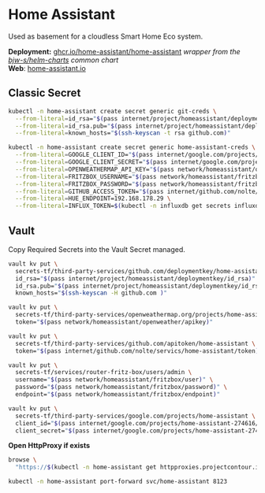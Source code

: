 # Home Assistant

<!--description-start-->
Used as basement for a cloudless Smart Home Eco system.
<!--description-end-->

<!--header-start-->
**Deployment:** [ghcr.io/home-assistant/home-assistant](https://github.com/home-assistant/core/pkgs/container/home-assistant) *wrapper from the [bjw-s/helm-charts](https://github.com/bjw-s/helm-charts/tree/main/charts/library/common) common chart*  
**Web**: [home-assistant.io](https://www.home-assistant.io/)  
<!--header-end-->

## Classic Secret

<!--secret-git-creds-start-->
```sh
kubectl -n home-assistant create secret generic git-creds \
  --from-literal=id_rsa="$(pass internet/project/homeassistant/deploymentkey/id_rsa)" \
  --from-literal=id_rsa.pub="$(pass internet/project/homeassistant/deploymentkey/id_rsa.pub)" \
  --from-literal=known_hosts="$(ssh-keyscan -t rsa github.com)"
```
<!--secret-git-creds-end-->


<!--secret-home-assistant-creds-start-->
```sh
kubectl -n home-assistant create secret generic home-assistant-creds \
  --from-literal=GOOGLE_CLIENT_ID="$(pass internet/google.com/projects/home-assistant-274616/client_id)" \
  --from-literal=GOOGLE_CLIENT_SECRET="$(pass internet/google.com/projects/home-assistant-274616/client_secret)" \
  --from-literal=OPENWEATHERMAP_API_KEY="$(pass network/homeassistant/openweather/apikey)" \
  --from-literal=FRITZBOX_USERNAME="$(pass network/homeassistant/fritzbox/user)" \
  --from-literal=FRITZBOX_PASSWORD="$(pass network/homeassistant/fritzbox/password)" \
  --from-literal=GITHUB_ACCESS_TOKEN="$(pass internet/github.com/nolte/servics/home-assistant/token)" \
  --from-literal=HUE_ENDPOINT=192.168.178.29 \
  --from-literal=INFLUX_TOKEN=$(kubectl -n influxdb get secrets influxdb2-auth -ojson | jq '.data."admin-token"' -r | base64 -d)
```
<!--secret-home-assistant-creds-end-->

## Vault

Copy Required Secrets into the Vault Secret managed.

<!--vault-secrets-start-->
```sh
vault kv put \
  secrets-tf/third-party-services/github.com/deploymentkey/home-assistant \
  id_rsa="$(pass internet/project/homeassistant/deploymentkey/id_rsa)" \
  id_rsa.pub="$(pass internet/project/homeassistant/deploymentkey/id_rsa.pub)" \
  known_hosts="$(ssh-keyscan -H github.com )"

vault kv put \
  secrets-tf/third-party-services/openweathermap.org/projects/home-assistant \
  token="$(pass network/homeassistant/openweather/apikey)"

vault kv put \
  secrets-tf/third-party-services/github.com/apitoken/home-assistant \
  token="$(pass internet/github.com/nolte/servics/home-assistant/token)"

vault kv put \
  secrets-tf/services/router-fritz-box/users/admin \
  username="$(pass network/homeassistant/fritzbox/user)" \
  password="$(pass network/homeassistant/fritzbox/password)" \
  endpoint="$(pass network/homeassistant/fritzbox/endpoint)"

vault kv put \
  secrets-tf/third-party-services/google.com/projects/home-assistant \
  client_id="$(pass internet/google.com/projects/home-assistant-274616/client_id)" \
  client_secret="$(pass internet/google.com/projects/home-assistant-274616/client_secret)"
```
<!--vault-secrets-end-->


**Open HttpProxy if exists**
<!--httpproxies-start-->
```sh
browse \
  "https://$(kubectl -n home-assistant get httpproxies.projectcontour.io http-proxy -ojson | jq '.spec.virtualhost.fqdn' -r)"
```
<!--httpproxies-end-->



<!--port-forward-start-->
```sh
kubectl -n home-assistant port-forward svc/home-assistant 8123
```
<!--port-forward-end-->
